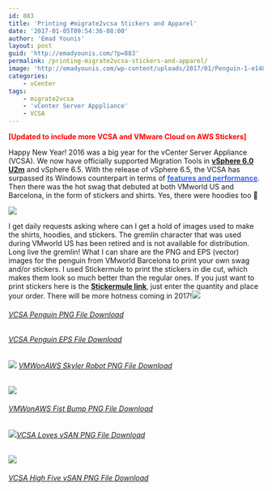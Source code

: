 ```yaml
---
id: 883
title: 'Printing #migrate2vcsa Stickers and Apparel'
date: '2017-01-05T09:54:36-08:00'
author: 'Emad Younis'
layout: post
guid: 'http://emadyounis.com/?p=883'
permalink: /printing-migrate2vcsa-stickers-and-apparel/
image: 'http://emadyounis.com/wp-content/uploads/2017/01/Penguin-1-e1483570355141.png'
categories:
    - vCenter
tags:
    - migrate2vcsa
    - 'vCenter Server Apppliance'
    - VCSA
---
```


<span style="color: #ff0000;">**\[Updated to include more VCSA and VMware Cloud on AWS Stickers\]**</span>

Happy New Year! 2016 was a big year for the vCenter Server Appliance (VCSA). We now have officially supported Migration Tools in **<span style="color: #3366ff;">[vSphere 6.0 U2m](https://blogs.vmware.com/vsphere/2016/09/vcenter-server-migration-tool-vsphere-6-0-update-2m.html)</span>** and vSphere 6.5. With the release of vSphere 6.5, the VCSA has surpassed its Windows counterpart in terms of [**<span style="color: #3366ff;">features and performance</span>**](http://emadyounis.com/vcenter/vcenter-server-appliance-vcsa-6-5-whats-new-rundown/). Then there was the hot swag that debuted at both VMworld US and Barcelona, in the form of stickers and shirts. Yes, there were hoodies too 🙂

![](https://younise.github.io/assets/img/2017/01/VMworld-Migration-Session.png?resize=580%2C326)

I get daily requests asking where can I get a hold of images used to make the shirts, hoodies, and stickers. The gremlin character that was used during VMworld US has been retired and is not available for distribution. Long live the gremlin! What I can share are the PNG and EPS (vector) images for the penguin from VMworld Barcelona to print your own swag and/or stickers. I used Stickermule to print the stickers in die cut, which makes them look so much better than the regular ones. If you just want to print stickers here is the <span style="color: #3366ff;">**[Stickermule link](https://www.stickermule.com/marketplace/16490-migrate2vcsa)**</span>, just enter the quantity and place your order. There will be more hotness coming in 2017!![](https://younise.github.io/assets/img/2017/01/Penguin-1.png?resize=232%2C300)

###### [VCSA Penguin PNG File Download](https://emadyounis.com/?ddownload=892 "VCSA Penguin PNG File Download")

###### [VCSA Penguin EPS File Download](https://emadyounis.com/?ddownload=894 "VCSA Penguin EPS File Download")

###### ![](https://younise.github.io/assets/img/2019/04/VMWonAWS-Skyler-Robot.png?resize=300%2C300) [VMWonAWS Skyler Robot PNG File Download](https://emadyounis.com/?ddownload=1902 "VMWonAWS Skyler Robot PNG File Download")

![](https://younise.github.io/assets/img/2017/01/VMWonAWS-Fist-Bump.png?resize=257%2C300)

###### [VMWonAWS Fist Bump PNG File Download](https://emadyounis.com/?ddownload=1940 "VMWonAWS Fist Bump PNG File Download")

###### ![](https://younise.github.io/assets/img/2017/01/VCSA-Loves-vSAN-Updaged.png?resize=300%2C268)[VCSA Loves vSAN PNG File Download](https://emadyounis.com/?ddownload=1903 "VCSA Loves vSAN PNG File Download")

![](https://younise.github.io/assets/img/2017/01/VCSA-and-vSAN-High-Five.png?resize=300%2C181)

###### [VCSA High Five vSAN PNG File Download](https://emadyounis.com/?ddownload=1941 "VCSA High Five vSAN PNG File Download")
